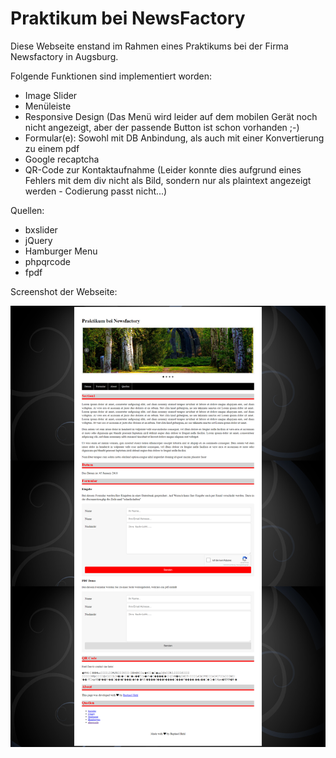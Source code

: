 # Praktikum bei NewsFactory

Diese Webseite enstand im Rahmen eines Praktikums bei der Firma Newsfactory in Augsburg. 

Folgende Funktionen sind implementiert worden:
+ Image Slider
+ Menüleiste
+ Responsive Design (Das Menü wird leider auf dem mobilen Gerät noch nicht angezeigt, aber der passende Button ist schon vorhanden ;-) 
+ Formular(e): Sowohl mit DB Anbindung, als auch mit einer Konvertierung zu einem pdf
+ Google recaptcha
+ QR-Code zur Kontaktaufnahme (Leider konnte dies aufgrund eines Fehlers mit dem div nicht als Bild, sondern nur als plaintext angezeigt werden - Codierung passt nicht...)

Quellen: 
+ bxslider
+ jQuery
+ Hamburger Menu
+ phpqrcode
+ fpdf

Screenshot der Webseite: 

![screenshot](screenshot.png)